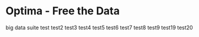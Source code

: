 Optima - Free the Data
======

big data suite
test
test2
test3
test4
test5
test6
test7
test8
test9
test19
test20
